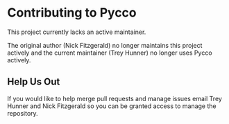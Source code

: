 # Contributing to Pycco

This project currently lacks an active maintainer.

The original author (Nick Fitzgerald) no longer maintains this project actively
and the current maintainer (Trey Hunner) no longer uses Pycco actively.

## Help Us Out

If you would like to help merge pull requests and manage issues email
Trey Hunner and Nick Fitzgerald so you can be granted access to manage the
repository.
